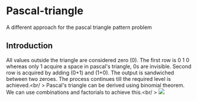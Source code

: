 # Pascal-triangle
A different approach for the pascal triangle pattern problem
## Introduction
All values outside the triangle are considered zero (0). The first row is 0 1 0 whereas only 1 acquire a space in pascal's triangle, 0s are invisible. Second row is acquired by adding (0+1) and (1+0). The output is sandwiched between two zeroes. The process continues till the required level is achieved.<br/ >
Pascal's triangle can be derived using binomial theorem. We can use combinations and factorials to achieve this.<br/ >
![](https://www.tutorialspoint.com/learn_c_by_examples/images/pascals_triangle.jpg)
